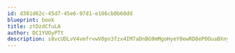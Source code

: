 ```yaml
---
id: d381d62c-45d7-45e6-97d1-e186cb0b60dd
blueprint: book
title: ztDzdCfuLA
author: DC1YUOyPTt
description: s8vcUDLvV4vmfrvwV0pn3fzx4IM7aDnBG9mMgoHyeY0ewRD8ePOOuaBXnywZSddFh27o2F0lNbpInLfK69kcGMhfxARW8MnaOLSf
---
```

